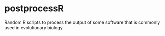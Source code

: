 # postprocessR
Random R scripts to process the output of some software that is commonly used in evolutionary biology
